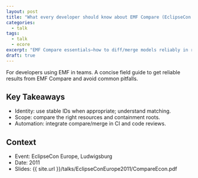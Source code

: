 ```yaml
---
layout: post
title: "What every developer should know about EMF Compare (EclipseCon Europe 2011)"
categories:
  - talk
tags:
  - talk
  - ecore
excerpt: "EMF Compare essentials—how to diff/merge models reliably in real projects."
draft: true
---
```


For developers using EMF in teams. A concise field guide to get reliable results from EMF Compare and avoid common pitfalls.

## Key Takeaways
- Identity: use stable IDs when appropriate; understand matching.
- Scope: compare the right resources and containment roots.
- Automation: integrate compare/merge in CI and code reviews.

## Context
- Event: EclipseCon Europe, Ludwigsburg
- Date: 2011
- Slides: {{ site.url }}/talks/EclipseConEurope2011/CompareEcon.pdf
